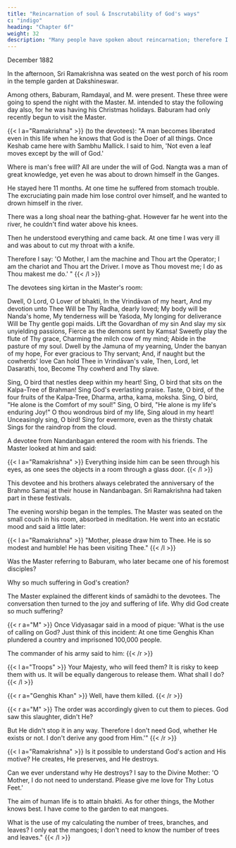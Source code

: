 ```yaml
---
title: "Reincarnation of soul & Inscrutability of God's ways"
c: "indigo"
heading: "Chapter 6f"
weight: 32
description: "Many people have spoken about reincarnation; therefore I cannot disbelieve it"
---
```



December 1882

In the afternoon, Sri Ramakrishna was seated on the west porch of his room in the temple garden at Dakshineswar. 

Among others, Baburam, Ramdayal, and M. were present. These three were going to spend the night with the Master. M. intended to stay the following day also, for he was having his Christmas holidays. Baburam had only recently begun to visit the Master.


{{< l a="Ramakrishna" >}}
(to the devotees): "A man becomes liberated even in this life when he knows that God is the Doer of all things. Once Keshab came here with Sambhu Mallick. I said to him, 'Not even a leaf moves except by the will of God.' 

Where is man's free will? All are under the will of God. Nangta was a man of great knowledge, yet even he was about to drown himself in the Ganges. 

He stayed here 11 months. At one time he suffered from stomach trouble. The excruciating pain made him lose control over himself, and he wanted to drown himself in the river.

There was a long shoal near the bathing-ghat. However far he went into the river, he couldn't find water above his knees.

Then he understood everything and came back. At one time I was very ill and was about to cut my throat with a knife. 

Therefore I say: 'O Mother, I am the machine and Thou art the Operator; I am the chariot and Thou art the Driver. I move as Thou movest me; I do as Thou makest me do.' "
{{< /l >}}


The devotees sing kirtan in the Master's room:

Dwell, O Lord, O Lover of bhakti,
In the Vrindāvan of my heart,
And my devotion unto Thee
Will be Thy Radha, dearly loved;
My body will be Nanda's home,
My tenderness will be Yaśoda,
My longing for deliverance
Will be Thy gentle gopi maids.
Lift the Govardhan of my sin
And slay my six unyielding passions,
Fierce as the demons sent by Kamsa!
Sweetly play the flute of Thy grace,
Charming the milch cow of my mind;
Abide in the pasture of my soul.
Dwell by the Jamuna of my yearning,
Under the banyan of my hope,
For ever gracious to Thy servant;
And, if naught but the cowherds' love
Can hold Thee in Vrindāvan's vale,
Then, Lord, let Dasarathi, too,
Become Thy cowherd and Thy slave.

Sing, O bird that nestles deep within my heart!
Sing, O bird that sits on the Kalpa-Tree of Brahman!
Sing God's everlasting praise.
Taste, O bird, of the four fruits of the Kalpa-Tree,
Dharma, artha, kama, moksha.
Sing, O bird, "He alone is the Comfort of my soul!"
Sing, O bird, "He alone is my life's enduring Joy!"
O thou wondrous bird of my life,
Sing aloud in my heart! Unceasingly sing, O bird!
Sing for evermore, even as the thirsty chatak
Sings for the raindrop from the cloud.

A devotee from Nandanbagan entered the room with his friends. The Master looked at him and said:

{{< l a="Ramakrishna" >}}
Everything inside him can be seen through his eyes, as one sees the objects in a room through a glass door.
{{< /l >}}


This devotee and his brothers always celebrated the anniversary of the Brahmo Samaj at their house in Nandanbagan. Sri Ramakrishna had taken part in these festivals.

The evening worship began in the temples. The Master was seated on the small couch in his room, absorbed in meditation. He went into an ecstatic mood and said a little later:

{{< l a="Ramakrishna" >}}
"Mother, please draw him to Thee. He is so modest and humble! He has been visiting Thee." 
{{< /l >}}


Was the Master referring to Baburam, who later became one of his foremost disciples? 

Why so much suffering in God's creation?

The Master explained the different kinds of samādhi to the devotees. The conversation then turned to the joy and suffering of life. Why did God create so much suffering?

{{< r a="M" >}}
Once Vidyasagar said in a mood of pique: 'What is the use of calling on God? Just think of this incident: At one time Genghis Khan plundered a country and imprisoned 100,000 people. 

The commander of his army said to him: 
{{< /r >}}


{{< l a="Troops" >}}
Your Majesty, who will feed them? It is risky to keep them with us. It will be equally dangerous to release them. What shall I do?
{{< /l >}}

{{< r a="Genghis Khan" >}}
Well, have them killed.
{{< /r >}}


{{< r a="M" >}}
The order was accordingly given to cut them to pieces. God saw this slaughter, didn't He? 

But He didn't stop it in any way. Therefore I don't need God, whether He exists or not. I don't derive any good from Him.'"
{{< /r >}}


{{< l a="Ramakrishna" >}}
Is it possible to understand God's action and His motive? He creates, He preserves, and He destroys. 

Can we ever understand why He destroys? I say to the Divine Mother: 'O Mother, I do not need to understand. Please give me love for Thy Lotus Feet.'

The aim of human life is to attain bhakti. As for other things, the Mother knows best. I have come to the garden to eat mangoes. 

What is the use of my calculating the number of trees, branches, and leaves? I only eat the mangoes; I don't need to know the number of trees and leaves."
{{< /l >}}

